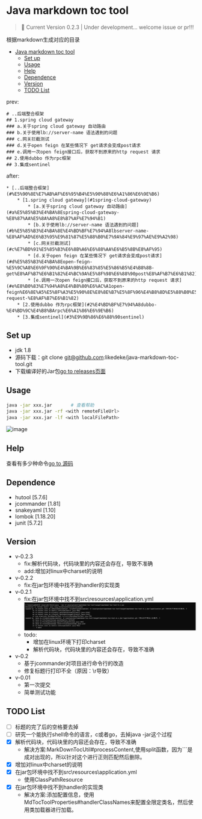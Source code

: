 # Java markdown toc tool
                                                                                   
> 🚀  Current Version 0.2.3    |    Under development... welcome issue or pr!!!
                                                               
根据markdown生成对应的目录

* [Java markdown toc tool](#Java-markdown-toc-tool)
  * [Set up](#Set-up)
  * [Usage](#Usage)
  * [Help](#Help)
  * [Dependence](#Dependence)
  * [Version](#Version)
  * [TODO List](#TODO-List)


prev:

```
# ..后端整合框架
## 1.spring cloud gateway
### a.关于spring cloud gateway 自动路由
### b.关于使用lb://server-name 语法遇到的问题
### c.网关拦截测试
### d.关于open feign 在某些情况下 get请求会变成post请求
### e.调用一次open feign接口后，获取不到原来的http request 请求
## 2.使用dubbo 作为rpc框架
## 3.集成sentinel

```

after:

```
* [..后端整合框架](#%E5%90%8E%E7%AB%AF%E6%95%B4%E5%90%88%E6%A1%86%E6%9E%B6)
    * [1.spring cloud gateway](#1spring-cloud-gateway)
        * [a.关于spring cloud gateway 自动路由](#a%E5%85%B3%E4%BA%8Espring-cloud-gateway-%E8%87%AA%E5%8A%A8%E8%B7%AF%E7%94%B1)
        * [b.关于使用lb://server-name 语法遇到的问题](#b%E5%85%B3%E4%BA%8E%E4%BD%BF%E7%94%A8lbserver-name-%E8%AF%AD%E6%B3%95%E9%81%87%E5%88%B0%E7%9A%84%E9%97%AE%E9%A2%98)
        * [c.网关拦截测试](#c%E7%BD%91%E5%85%B3%E6%8B%A6%E6%88%AA%E6%B5%8B%E8%AF%95)
        * [d.关于open feign 在某些情况下 get请求会变成post请求](#d%E5%85%B3%E4%BA%8Eopen-feign-%E5%9C%A8%E6%9F%90%E4%BA%9B%E6%83%85%E5%86%B5%E4%B8%8B-get%E8%AF%B7%E6%B1%82%E4%BC%9A%E5%8F%98%E6%88%90post%E8%AF%B7%E6%B1%82)
        * [e.调用一次open feign接口后，获取不到原来的http request 请求](#e%E8%B0%83%E7%94%A8%E4%B8%80%E6%AC%A1open-feign%E6%8E%A5%E5%8F%A3%E5%90%8E%E8%8E%B7%E5%8F%96%E4%B8%8D%E5%88%B0%E5%8E%9F%E6%9D%A5%E7%9A%84http-request-%E8%AF%B7%E6%B1%82)
    * [2.使用dubbo 作为rpc框架](#2%E4%BD%BF%E7%94%A8dubbo-%E4%BD%9C%E4%B8%BArpc%E6%A1%86%E6%9E%B6)
    * [3.集成sentinel](#3%E9%9B%86%E6%88%90sentinel)
```

## Set up

- jdk 1.8
- 源码下载：git clone git@github.com:likedeke/java-markdown-toc-tool.git
- 下载编译好的Jar包[go to releases页面](https://github.com/likedeke/java-markdown-toc-tool/releases)

## Usage

```bash
java -jar xxx.jar       # 查看帮助
java -jar xxx.jar -rf <with remoteFileUrl>
java -jar xxx.jar -lf <with localFilePath>
``` 

![image](https://user-images.githubusercontent.com/65269574/127866719-a2a85659-84c9-4fd5-a15f-e5b77e08716b.png)

## Help

查看有多少种命令[go to 源码](https://github.com/likedeke/java-markdown-toc-tool/blob/like/src/main/java/org/atomicoke/mdtoc/MdTocToolCliArg.java)

## Dependence

- hutool [5.7.6]
- jcommander [1.81]
- snakeyaml [1.10]
- lombok [1.18.20]
- junit [5.7.2]

## Version

- v-0.2.3
    - fix:解析代码块，代码块里的内容还会存在，导致不准确
    - add:增加对linux中charset的说明
- v-0.2.2
    - fix:在jar包环境中找不到handler的实现类
- v-0.2.1
    - fix:在jar包环境中找不到src\resources\application.yml
      ![img.png](doc/image/v-0.2.1-fileNotFoundException.png)
    - todo:
        - 增加在linux环境下打印charset
        - 解析代码块，代码块里的内容还会存在，导致不准确
- v-0.2
    - 基于jcommander对项目进行命令行的改造
    - 修复标题行打印不全（原因：\r导致）
- v-0.01
    - 第一次提交
    - 简单测试功能

## TODO List

- [ ] 标题的完了后的空格要去掉
- [ ] 研究一个能执行shell命令的语言，c或者go，去掉java -jar这个过程
- [x] 解析代码块，代码块里的内容还会存在，导致不准确
    - 解决方案:MarkDownTocUtil#processContent,使用split函数，因为```是成对出现的，所以针对这个进行正则匹配然后删除。
- [x] 增加对linux中charset的说明
- [x] 在jar包环境中找不到src\resources\application.yml
    - 使用ClassPathResource
- [x] 在jar包环境中找不到handler的实现类
    - 解决方案:添加配置信息，使用MdTocToolProperties#handlerClassNames来配置全限定类名，然后使用类加载器进行加载。

